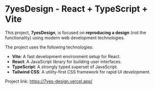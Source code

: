 # 7yesDesign - React + TypeScript + Vite

This project, **7yesDesign**, is focused on **reproducing a design** (not the functionality) using modern web development technologies.

The project uses the following technologies:
- **Vite**: A fast development environment setup for React.
- **React**: A JavaScript library for building user interfaces.
- **TypeScript**: A strongly typed superset of JavaScript.
- **Tailwind CSS**: A utility-first CSS framework for rapid UI development.

Project link: https://7yes-design.vercel.app/

